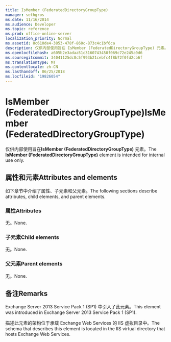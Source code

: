 ```yaml
---
title: IsMember (FederatedDirectoryGroupType)
manager: sethgros
ms.date: 11/16/2014
ms.audience: Developer
ms.topic: reference
ms.prod: office-online-server
localization_priority: Normal
ms.assetid: 8c610de4-3853-478f-860c-873c4c1bf6ca
description: 仅供内部使用旨在 IsMember (FederatedDirectoryGroupType) 元素。
ms.openlocfilehash: a605b2e3adaa51c3160743450f069c72e245a0d6
ms.sourcegitcommit: 34041125dc8c5f993b21cebfc4f8b72f0fd2cb6f
ms.translationtype: MT
ms.contentlocale: zh-CN
ms.lasthandoff: 06/25/2018
ms.locfileid: "19826054"
---
```

# <a name="ismember-federateddirectorygrouptype"></a><span data-ttu-id="07d58-103">IsMember (FederatedDirectoryGroupType)</span><span class="sxs-lookup"><span data-stu-id="07d58-103">IsMember (FederatedDirectoryGroupType)</span></span>

<span data-ttu-id="07d58-104">仅供内部使用旨在**IsMember (FederatedDirectoryGroupType)** 元素。</span><span class="sxs-lookup"><span data-stu-id="07d58-104">The **IsMember (FederatedDirectoryGroupType)** element is intended for internal use only.</span></span> 

## <a name="attributes-and-elements"></a><span data-ttu-id="07d58-105">属性和元素</span><span class="sxs-lookup"><span data-stu-id="07d58-105">Attributes and elements</span></span>

<span data-ttu-id="07d58-106">如下章节中介绍了属性、子元素和父元素。</span><span class="sxs-lookup"><span data-stu-id="07d58-106">The following sections describe attributes, child elements, and parent elements.</span></span>
  
### <a name="attributes"></a><span data-ttu-id="07d58-107">属性</span><span class="sxs-lookup"><span data-stu-id="07d58-107">Attributes</span></span>

<span data-ttu-id="07d58-108">无。</span><span class="sxs-lookup"><span data-stu-id="07d58-108">None.</span></span>
  
### <a name="child-elements"></a><span data-ttu-id="07d58-109">子元素</span><span class="sxs-lookup"><span data-stu-id="07d58-109">Child elements</span></span>

<span data-ttu-id="07d58-110">无。</span><span class="sxs-lookup"><span data-stu-id="07d58-110">None.</span></span>
  
### <a name="parent-elements"></a><span data-ttu-id="07d58-111">父元素</span><span class="sxs-lookup"><span data-stu-id="07d58-111">Parent elements</span></span>

<span data-ttu-id="07d58-112">无。</span><span class="sxs-lookup"><span data-stu-id="07d58-112">None.</span></span>
  
## <a name="remarks"></a><span data-ttu-id="07d58-113">备注</span><span class="sxs-lookup"><span data-stu-id="07d58-113">Remarks</span></span>

<span data-ttu-id="07d58-114">Exchange Server 2013 Service Pack 1 (SP1) 中引入了此元素。</span><span class="sxs-lookup"><span data-stu-id="07d58-114">This element was introduced in Exchange Server 2013 Service Pack 1 (SP1).</span></span>
  
<span data-ttu-id="07d58-115">描述此元素的架构位于承载 Exchange Web Services 的 IIS 虚拟目录中。</span><span class="sxs-lookup"><span data-stu-id="07d58-115">The schema that describes this element is located in the IIS virtual directory that hosts Exchange Web Services.</span></span>
  

